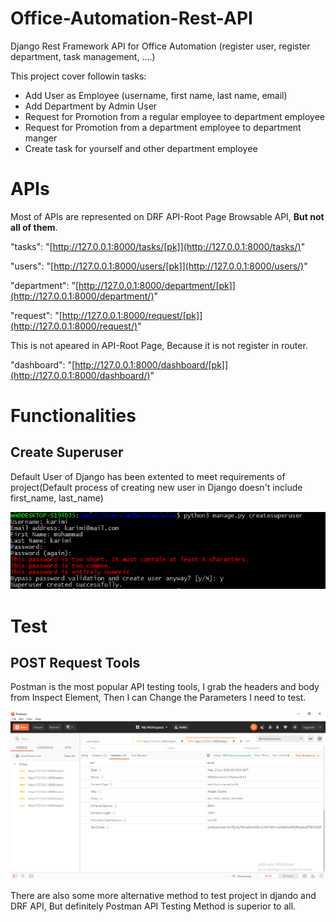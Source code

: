 # Office-Automation-Rest-API
Django Rest Framework API for Office Automation (register user, register department, task management, ....)

This project cover followin tasks:
 - Add User as Employee (username, first name, last name, email)
 - Add Department by Admin User 
 - Request for Promotion from a regular employee to department employee
 - Request for Promotion from a  department employee to department manger
 - Create task for yourself and other department employee
 


# APIs

Most of APIs are represented on DRF API-Root Page Browsable API, **But not all of them**.

  "tasks":  "[http://127.0.0.1:8000/tasks/[pk]](http://127.0.0.1:8000/tasks/)"  
  
  "users":  "[http://127.0.0.1:8000/users/[pk]](http://127.0.0.1:8000/users/)"
  
  "department":  "[http://127.0.0.1:8000/department/[pk]](http://127.0.0.1:8000/department/)"
  
  "request":  "[http://127.0.0.1:8000/request/[pk]](http://127.0.0.1:8000/request/)"
  
  This is not apeared in API-Root Page, Because it is not register in router.
  
  "dashboard":  "[http://127.0.0.1:8000/dashboard/[pk]](http://127.0.0.1:8000/dashboard/)"
  
  
  # Functionalities
## Create Superuser
Default User of Django has been extented to meet requirements of project(Default process of creating new user in Django doesn't include first_name, last_name)

![](https://github.com/mokarimi19/Office-Automation-Rest-API/blob/cc303b1ebc395f8943fdffba1a468529837708ba/img/createsuperuser.PNG)

# Test
## POST Request Tools
Postman is the most popular API testing tools, I grab the headers and body from Inspect Element, Then I can Change the Parameters I need to test.

![](https://github.com/mokarimi19/Office-Automation-Rest-API/blob/master/img/postman.png)

There are also some more alternative method to test project in djando and DRF API, But definitely Postman API Testing Method is superior to all.

